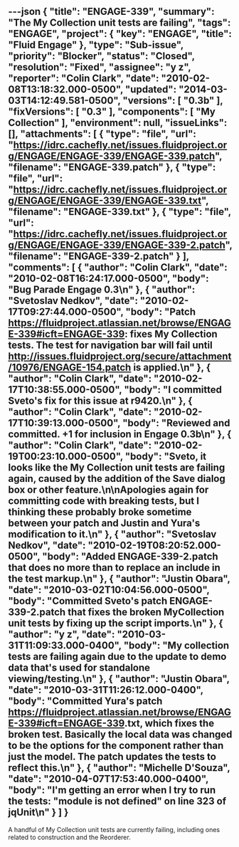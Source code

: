---json
{
  "title": "ENGAGE-339",
  "summary": "The My Collection unit tests are failing",
  "tags": "ENGAGE",
  "project": {
    "key": "ENGAGE",
    "title": "Fluid Engage"
  },
  "type": "Sub-issue",
  "priority": "Blocker",
  "status": "Closed",
  "resolution": "Fixed",
  "assignee": "y z",
  "reporter": "Colin Clark",
  "date": "2010-02-08T13:18:32.000-0500",
  "updated": "2014-03-03T14:12:49.581-0500",
  "versions": [
    "0.3b"
  ],
  "fixVersions": [
    "0.3"
  ],
  "components": [
    "My Collection"
  ],
  "environment": null,
  "issueLinks": [],
  "attachments": [
    {
      "type": "file",
      "url": "https://idrc.cachefly.net/issues.fluidproject.org/ENGAGE/ENGAGE-339/ENGAGE-339.patch",
      "filename": "ENGAGE-339.patch"
    },
    {
      "type": "file",
      "url": "https://idrc.cachefly.net/issues.fluidproject.org/ENGAGE/ENGAGE-339/ENGAGE-339.txt",
      "filename": "ENGAGE-339.txt"
    },
    {
      "type": "file",
      "url": "https://idrc.cachefly.net/issues.fluidproject.org/ENGAGE/ENGAGE-339/ENGAGE-339-2.patch",
      "filename": "ENGAGE-339-2.patch"
    }
  ],
  "comments": [
    {
      "author": "Colin Clark",
      "date": "2010-02-08T16:24:17.000-0500",
      "body": "Bug Parade Engage 0.3\n"
    },
    {
      "author": "Svetoslav Nedkov",
      "date": "2010-02-17T09:27:44.000-0500",
      "body": "Patch <https://fluidproject.atlassian.net/browse/ENGAGE-339#icft=ENGAGE-339>: fixes My Collection tests. The test for navigation bar will fail until <http://issues.fluidproject.org/secure/attachment/10976/ENGAGE-154.patch> is applied.\n"
    },
    {
      "author": "Colin Clark",
      "date": "2010-02-17T10:38:55.000-0500",
      "body": "I committed Sveto's fix for this issue at r9420.\n"
    },
    {
      "author": "Colin Clark",
      "date": "2010-02-17T10:39:13.000-0500",
      "body": "Reviewed and committed. +1 for inclusion in Engage 0.3b\n"
    },
    {
      "author": "Colin Clark",
      "date": "2010-02-19T00:23:10.000-0500",
      "body": "Sveto, it looks like the My Collection unit tests are failing again, caused by the addition of the Save dialog box or other feature.\n\nApologies again for committing code with breaking tests, but I thinking these probably broke sometime between your patch and Justin and Yura's modification to it.\n"
    },
    {
      "author": "Svetoslav Nedkov",
      "date": "2010-02-19T08:20:52.000-0500",
      "body": "Added ENGAGE-339-2.patch that does no more than to replace an include in the test markup.\n"
    },
    {
      "author": "Justin Obara",
      "date": "2010-03-02T10:04:56.000-0500",
      "body": "Committed Sveto's patch ENGAGE-339-2.patch that fixes the broken MyCollection unit tests by fixing up the script imports.\n"
    },
    {
      "author": "y z",
      "date": "2010-03-31T11:09:33.000-0400",
      "body": "My collection tests are failing again due to the update to demo data that's used for standalone viewing/testing.\n"
    },
    {
      "author": "Justin Obara",
      "date": "2010-03-31T11:26:12.000-0400",
      "body": "Committed Yura's patch <https://fluidproject.atlassian.net/browse/ENGAGE-339#icft=ENGAGE-339>.txt, which fixes the broken test. Basically the local data was changed to be the options for the component rather than just the model. The patch updates the tests to reflect this.\n"
    },
    {
      "author": "Michelle D'Souza",
      "date": "2010-04-07T17:53:40.000-0400",
      "body": "I'm getting an error when I try to run the tests: \"module is not defined\" on line 323 of jqUnit\n"
    }
  ]
}
---
A handful of My Collection unit tests are currently failing, including ones related to construction and the Reorderer.

        